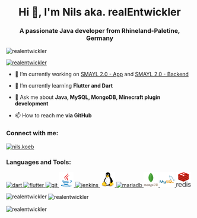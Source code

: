 <h1 align="center">Hi 👋, I'm Nils aka. realEntwickler</h1>
<h3 align="center">A passionate Java developer from Rhineland-Paletine, Germany</h3>

<p align="left"> <img src="https://komarev.com/ghpvc/?username=realentwickler&label=Profile%20views&color=0e75b6&style=flat" alt="realentwickler" /> </p>

<p align="left"> <a href="https://github.com/ryo-ma/github-profile-trophy"><img src="https://github-profile-trophy.vercel.app/?username=realentwickler" alt="realentwickler" /></a> </p>

- 🔭 I’m currently working on [SMAYL 2.0 - App](https://github.com/realEntwickler/smayl-app) and [SMAYL 2.0 - Backend](https://github.com/realEntwickler/smayl-backend)

- 🌱 I’m currently learning **Flutter and Dart**

- 💬 Ask me about **Java, MySQL, MongoDB, Minecraft plugin development**

- 📫 How to reach me **via GitHub**

<h3 align="left">Connect with me:</h3>
<p align="left">
<a href="https://instagram.com/nils.koeb" target="blank"><img align="center" src="https://raw.githubusercontent.com/rahuldkjain/github-profile-readme-generator/master/src/images/icons/Social/instagram.svg" alt="nils.koeb" height="30" width="40" /></a>
</p>

<h3 align="left">Languages and Tools:</h3>
<p align="left"> <a href="https://dart.dev" target="_blank" rel="noreferrer"> <img src="https://www.vectorlogo.zone/logos/dartlang/dartlang-icon.svg" alt="dart" width="40" height="40"/> </a> <a href="https://flutter.dev" target="_blank" rel="noreferrer"> <img src="https://www.vectorlogo.zone/logos/flutterio/flutterio-icon.svg" alt="flutter" width="40" height="40"/> </a> <a href="https://git-scm.com/" target="_blank" rel="noreferrer"> <img src="https://www.vectorlogo.zone/logos/git-scm/git-scm-icon.svg" alt="git" width="40" height="40"/> </a> <a href="https://www.java.com" target="_blank" rel="noreferrer"> <img src="https://raw.githubusercontent.com/devicons/devicon/master/icons/java/java-original.svg" alt="java" width="40" height="40"/> </a> <a href="https://www.jenkins.io" target="_blank" rel="noreferrer"> <img src="https://www.vectorlogo.zone/logos/jenkins/jenkins-icon.svg" alt="jenkins" width="40" height="40"/> </a> <a href="https://www.linux.org/" target="_blank" rel="noreferrer"> <img src="https://raw.githubusercontent.com/devicons/devicon/master/icons/linux/linux-original.svg" alt="linux" width="40" height="40"/> </a> <a href="https://mariadb.org/" target="_blank" rel="noreferrer"> <img src="https://www.vectorlogo.zone/logos/mariadb/mariadb-icon.svg" alt="mariadb" width="40" height="40"/> </a> <a href="https://www.mongodb.com/" target="_blank" rel="noreferrer"> <img src="https://raw.githubusercontent.com/devicons/devicon/master/icons/mongodb/mongodb-original-wordmark.svg" alt="mongodb" width="40" height="40"/> </a> <a href="https://www.mysql.com/" target="_blank" rel="noreferrer"> <img src="https://raw.githubusercontent.com/devicons/devicon/master/icons/mysql/mysql-original-wordmark.svg" alt="mysql" width="40" height="40"/> </a> <a href="https://redis.io" target="_blank" rel="noreferrer"> <img src="https://raw.githubusercontent.com/devicons/devicon/master/icons/redis/redis-original-wordmark.svg" alt="redis" width="40" height="40"/> </a> </p>

<p><img align="left" src="https://github-readme-stats.vercel.app/api/top-langs?username=realentwickler&show_icons=true&locale=en&layout=compact" alt="realentwickler" /></p>

<p>&nbsp;<img align="center" src="https://github-readme-stats.vercel.app/api?username=realentwickler&show_icons=true&locale=en" alt="realentwickler" /></p>

<p><img align="center" src="https://github-readme-streak-stats.herokuapp.com/?user=realentwickler&" alt="realentwickler" /></p>

